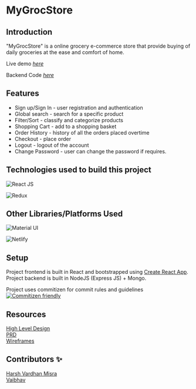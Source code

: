 # MyGrocStore

## Introduction

"MyGrocStore" is a online grocery e-commerce store that provide buying of daily groceries at the ease and comfort of home. 

Live demo [_here_](https://goofy-swartz-a9d77f.netlify.app/)

Backend Code [_here_](https://github.com/Harshroc/adminmygrocstore/)

## Features

- Sign up/Sign In - user registration and authentication
- Global search - search for a specific product
- Filter/Sort - classify and categorize products
- Shopping Cart - add to a shopping basket
- Order History - history of all the orders placed overtime
- Checkout - place order
- Logout - logout of the account
- Change Password - user can change the password if requires.


## Technologies used to build this project

![React JS](https://img.shields.io/badge/React-20232A?style=for-the-badge&logo=react&logoColor=61DAFB)

![Redux](https://img.shields.io/badge/-Redux-red?style=for-the-badge&logo=appveyor)

## Other Libraries/Platforms Used

![Material UI](https://img.shields.io/badge/Material--UI-0081CB?style=for-the-badge&logo=material-ui&logoColor=white)

![Netlify](https://img.shields.io/badge/-Netlify%20-blue?style=for-the-badge&logo=appveyor)


## Setup

Project frontend is built in React and bootstrapped using [Create React App](https://github.com/facebook/create-react-app).\
Project backend is built in NodeJS (Express JS) + Mongo.

Project uses commitizen for commit rules and guidelines
[![Commitizen friendly](https://img.shields.io/badge/commitizen-friendly-brightgreen.svg)](http://commitizen.github.io/cz-cli/)

## Resources

<a href="https://drive.google.com/file/d/1ranKDczQlWivSNTg_-0jqsi5hmfkGV5B/view">High Level Design</a>\
<a href="https://drive.google.com/file/d/1hpT4fbuox_j5TJ7semEC0theZdhtUBfE/view"> PRD </a>\
<a href="https://drive.google.com/file/d/1JBR1N4RYbsYbubhFVhtANwHCABFDiMa-/view"> Wireframes</a>

## Contributors ✨

<a href="https://github.com/Harshroc">Harsh Vardhan Misra</a>\
<a href="https://github.com/vaibhavshettar5">Vaibhav</a>
